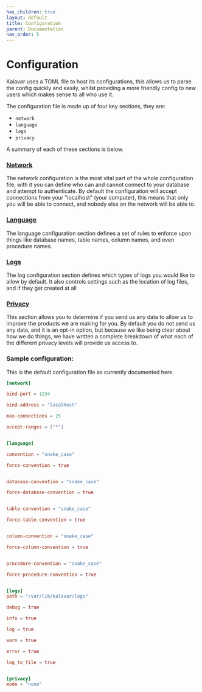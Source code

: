 ```yaml
---
has_children: true
layout: default
title: Configuration
parent: Documentation
nav_order: 5
---
```

# Configuration
Kalavar uses a TOML file to host its configurations, this allows us to parse the config quickly and easily, whilst providing a more friendly config to new users which makes sense to all who use it.

The configuration file is made up of four key sections, they are:

- `network`
- `language`
- `logs`
- `privacy`

A summary of each of these sections is below.

### [Network](./network.md)
The network configuration is the most vital part of the whole configuration file, with it you can define who can and cannot connect to your database and attempt to authenticate. By default the configuration will accept connections from your "localhost" (your computer), this means that only you will be able to connect, and nobody else on the network will be able to.

### [Language](./language.md)
The language configuration section defines a set of rules to enforce upon things like database names, table names, column names, and even procedure names.

### [Logs](./logs.md)
The log configuration section defines which types of logs you would like to allow by default. It also controls settings such as the location of log files, and if they get created at all

### [Privacy](./privacy.md)
This section allows you to determine if you send us any data to allow us to improve the products we are making for you. By default you do not send us any data, and it is an opt-in option, but because we like being clear about how we do things, we have written a complete breakdown of what each of the different privacy levels will provide us access to.


### Sample configuration:
This is the default configuration file as currently documented here.

```toml
[network]

bind-port = 1234

bind-address = "localhost"

max-connections = 25

accept-ranges = ["*"]


[language]

convention = "snake_case"

force-convention = true


database-convention = "snake_case"

force-database-convention = true


table-convention = "snake_case"

force-table-convention = true


column-convention = "snake_case"

force-column-convention = true


procedure-convention = "snake_case"

force-procedure-convention = true


[logs]
path = "/var/lib/kalavar/logs"

debug = true

info = true

log = true

warn = true

error = true

log_to_file = true


[privacy]
mode = "none"

```